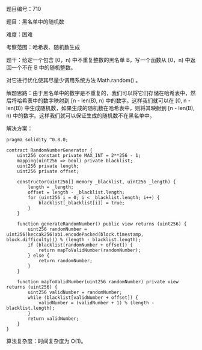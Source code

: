 题目编号：710

题目：黑名单中的随机数

难度：困难

考察范围：哈希表、随机数生成

题干：给定一个包含 [0，n) 中不重复整数的黑名单 B，写一个函数从 [0，n) 中返回一个不在 B 中的随机整数。

对它进行优化使其尽量少调用系统方法 Math.random() 。

解题思路：由于黑名单中的数字是不重复的，我们可以将它们存储在哈希表中，然后将哈希表中的数字映射到 [n - len(B), n) 中的数字。这样我们就可以在 [0, n - len(B)) 中生成随机数，如果生成的随机数在哈希表中，则将其映射到 [n - len(B), n) 中的数字。这样我们就可以保证生成的随机数不在黑名单中。

解决方案：

```
pragma solidity ^0.8.0;

contract RandomNumberGenerator {
    uint256 constant private MAX_INT = 2**256 - 1;
    mapping(uint256 => bool) private blacklist;
    uint256 private length;
    uint256 private offset;

    constructor(uint256[] memory _blacklist, uint256 _length) {
        length = _length;
        offset = length - _blacklist.length;
        for (uint256 i = 0; i < _blacklist.length; i++) {
            blacklist[_blacklist[i]] = true;
        }
    }

    function generateRandomNumber() public view returns (uint256) {
        uint256 randomNumber = uint256(keccak256(abi.encodePacked(block.timestamp, block.difficulty))) % (length - blacklist.length);
        if (blacklist[randomNumber + offset]) {
            return mapToValidNumber(randomNumber);
        } else {
            return randomNumber;
        }
    }

    function mapToValidNumber(uint256 randomNumber) private view returns (uint256) {
        uint256 validNumber = randomNumber;
        while (blacklist[validNumber + offset]) {
            validNumber = (validNumber + 1) % (length - blacklist.length);
        }
        return validNumber;
    }
}
```

算法复杂度：时间复杂度为 O(1)。